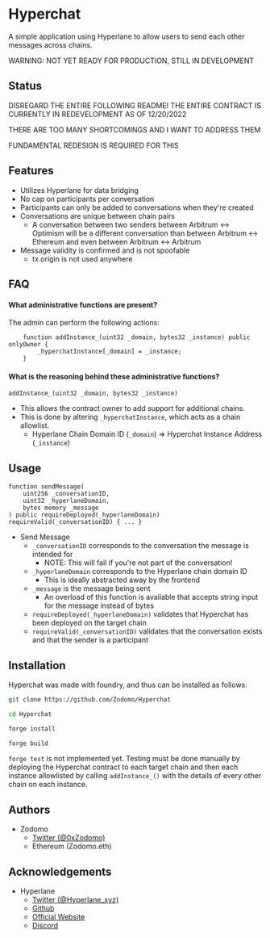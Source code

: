 
# Hyperchat

A simple application using Hyperlane to allow users to send each other messages across chains.

WARNING: NOT YET READY FOR PRODUCTION, STILL IN DEVELOPMENT




## Status

DISREGARD THE ENTIRE FOLLOWING README! THE ENTIRE CONTRACT IS CURRENTLY IN REDEVELOPMENT AS OF 12/20/2022

THERE ARE TOO MANY SHORTCOMINGS AND I WANT TO ADDRESS THEM

FUNDAMENTAL REDESIGN IS REQUIRED FOR THIS

## Features

- Utilizes Hyperlane for data bridging
- No cap on participants per conversation
- Participants can only be added to conversations when they're created
- Conversations are unique between chain pairs
    - A conversation between two senders between Arbitrum <-> Optimism will be a different conversation than between Arbitrum <-> Ethereum and even between Arbitrum <-> Arbitrum
- Message validity is confirmed and is not spoofable
    - tx.origin is not used anywhere

## FAQ

#### What administrative functions are present?

The admin can perform the following actions:

```solidity
    function addInstance_(uint32 _domain, bytes32 _instance) public onlyOwner {
        _hyperchatInstance[_domain] = _instance;
    }
```

#### What is the reasoning behind these administrative functions?

`addInstance_(uint32 _domain, bytes32 _instance)`
- This allows the contract owner to add support for additional chains.
- This is done by altering `_hyperchatInstance`, which acts as a chain allowlist.
    - Hyperlane Chain Domain ID (`_domain`) => Hyperchat Instance Address (`_instance`)

## Usage

```solidity
function sendMessage(
    uint256 _conversationID,
    uint32 _hyperlaneDomain,
    bytes memory _message
) public requireDeployed(_hyperlaneDomain) requireValid(_conversationID) { ... }
```

- Send Message
    - `_conversationID` corresponds to the conversation the message is intended for
        - NOTE: This will fail if you're not part of the conversation!
    - `_hyperlaneDomain` corresponds to the Hyperlane chain domain ID
        - This is ideally abstracted away by the frontend
    - `_message` is the message being sent
        - An overload of this function is available that accepts string input for the message instead of bytes
    - `requireDeployed(_hyperlaneDomain)` validates that Hyperchat has been deployed on the target chain
    - `requireValid(_conversationID)` validates that the conversation exists and that the sender is a participant
    
## Installation

Hyperchat was made with foundry, and thus can be installed as follows:

```bash
git clone https://github.com/Zodomo/Hyperchat

cd Hyperchat

forge install

forge build
```

`forge test` is not implemented yet. Testing must be done manually by deploying the Hyperchat contract to each target chain and then each instance allowlisted by calling `addInstance_()` with the details of every other chain on each instance.

## Authors

- Zodomo
    - [Twitter (@0xZodomo)](https://www.github.com/0xZodomo)
    - Ethereum (Zodomo.eth)

## Acknowledgements

 - Hyperlane
    - [Twitter (@Hyperlane_xyz)](https://twitter.com/Hyperlane_xyz)
    - [Github](https://github.com/hyperlane-xyz)
    - [Official Website](https://www.hyperlane.xyz/)
    - [Discord](https://discord.gg/hyperlane)
